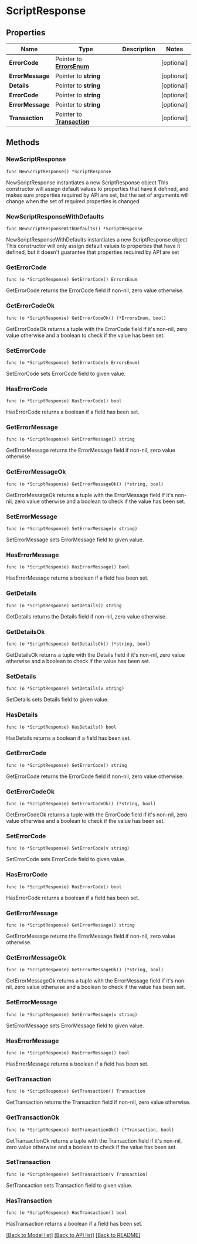 # ScriptResponse

## Properties

Name | Type | Description | Notes
------------ | ------------- | ------------- | -------------
**ErrorCode** | Pointer to [**ErrorsEnum**](ErrorsEnum.md) |  | [optional]
**ErrorMessage** | Pointer to **string** |  | [optional]
**Details** | Pointer to **string** |  | [optional]
**ErrorCode** | Pointer to **string** |  | [optional]
**ErrorMessage** | Pointer to **string** |  | [optional]
**Transaction** | Pointer to [**Transaction**](Transaction.md) |  | [optional]

## Methods

### NewScriptResponse

`func NewScriptResponse() *ScriptResponse`

NewScriptResponse instantiates a new ScriptResponse object
This constructor will assign default values to properties that have it defined,
and makes sure properties required by API are set, but the set of arguments
will change when the set of required properties is changed

### NewScriptResponseWithDefaults

`func NewScriptResponseWithDefaults() *ScriptResponse`

NewScriptResponseWithDefaults instantiates a new ScriptResponse object
This constructor will only assign default values to properties that have it defined,
but it doesn't guarantee that properties required by API are set

### GetErrorCode

`func (o *ScriptResponse) GetErrorCode() ErrorsEnum`

GetErrorCode returns the ErrorCode field if non-nil, zero value otherwise.

### GetErrorCodeOk

`func (o *ScriptResponse) GetErrorCodeOk() (*ErrorsEnum, bool)`

GetErrorCodeOk returns a tuple with the ErrorCode field if it's non-nil, zero value otherwise
and a boolean to check if the value has been set.

### SetErrorCode

`func (o *ScriptResponse) SetErrorCode(v ErrorsEnum)`

SetErrorCode sets ErrorCode field to given value.

### HasErrorCode

`func (o *ScriptResponse) HasErrorCode() bool`

HasErrorCode returns a boolean if a field has been set.

### GetErrorMessage

`func (o *ScriptResponse) GetErrorMessage() string`

GetErrorMessage returns the ErrorMessage field if non-nil, zero value otherwise.

### GetErrorMessageOk

`func (o *ScriptResponse) GetErrorMessageOk() (*string, bool)`

GetErrorMessageOk returns a tuple with the ErrorMessage field if it's non-nil, zero value otherwise
and a boolean to check if the value has been set.

### SetErrorMessage

`func (o *ScriptResponse) SetErrorMessage(v string)`

SetErrorMessage sets ErrorMessage field to given value.

### HasErrorMessage

`func (o *ScriptResponse) HasErrorMessage() bool`

HasErrorMessage returns a boolean if a field has been set.

### GetDetails

`func (o *ScriptResponse) GetDetails() string`

GetDetails returns the Details field if non-nil, zero value otherwise.

### GetDetailsOk

`func (o *ScriptResponse) GetDetailsOk() (*string, bool)`

GetDetailsOk returns a tuple with the Details field if it's non-nil, zero value otherwise
and a boolean to check if the value has been set.

### SetDetails

`func (o *ScriptResponse) SetDetails(v string)`

SetDetails sets Details field to given value.

### HasDetails

`func (o *ScriptResponse) HasDetails() bool`

HasDetails returns a boolean if a field has been set.

### GetErrorCode

`func (o *ScriptResponse) GetErrorCode() string`

GetErrorCode returns the ErrorCode field if non-nil, zero value otherwise.

### GetErrorCodeOk

`func (o *ScriptResponse) GetErrorCodeOk() (*string, bool)`

GetErrorCodeOk returns a tuple with the ErrorCode field if it's non-nil, zero value otherwise
and a boolean to check if the value has been set.

### SetErrorCode

`func (o *ScriptResponse) SetErrorCode(v string)`

SetErrorCode sets ErrorCode field to given value.

### HasErrorCode

`func (o *ScriptResponse) HasErrorCode() bool`

HasErrorCode returns a boolean if a field has been set.

### GetErrorMessage

`func (o *ScriptResponse) GetErrorMessage() string`

GetErrorMessage returns the ErrorMessage field if non-nil, zero value otherwise.

### GetErrorMessageOk

`func (o *ScriptResponse) GetErrorMessageOk() (*string, bool)`

GetErrorMessageOk returns a tuple with the ErrorMessage field if it's non-nil, zero value otherwise
and a boolean to check if the value has been set.

### SetErrorMessage

`func (o *ScriptResponse) SetErrorMessage(v string)`

SetErrorMessage sets ErrorMessage field to given value.

### HasErrorMessage

`func (o *ScriptResponse) HasErrorMessage() bool`

HasErrorMessage returns a boolean if a field has been set.

### GetTransaction

`func (o *ScriptResponse) GetTransaction() Transaction`

GetTransaction returns the Transaction field if non-nil, zero value otherwise.

### GetTransactionOk

`func (o *ScriptResponse) GetTransactionOk() (*Transaction, bool)`

GetTransactionOk returns a tuple with the Transaction field if it's non-nil, zero value otherwise
and a boolean to check if the value has been set.

### SetTransaction

`func (o *ScriptResponse) SetTransaction(v Transaction)`

SetTransaction sets Transaction field to given value.

### HasTransaction

`func (o *ScriptResponse) HasTransaction() bool`

HasTransaction returns a boolean if a field has been set.


[[Back to Model list]](../README.md#documentation-for-models) [[Back to API list]](../README.md#documentation-for-api-endpoints) [[Back to README]](../README.md)
